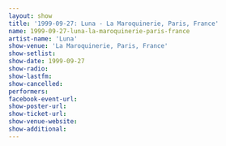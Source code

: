 ```yaml
---
layout: show
title: '1999-09-27: Luna - La Maroquinerie, Paris, France'
name: 1999-09-27-luna-la-maroquinerie-paris-france
artist-name: 'Luna'
show-venue: 'La Maroquinerie, Paris, France'
show-setlist: 
show-date: 1999-09-27
show-radio: 
show-lastfm: 
show-cancelled: 
performers: 
facebook-event-url: 
show-poster-url: 
show-ticket-url: 
show-venue-website: 
show-additional: 
---
```


